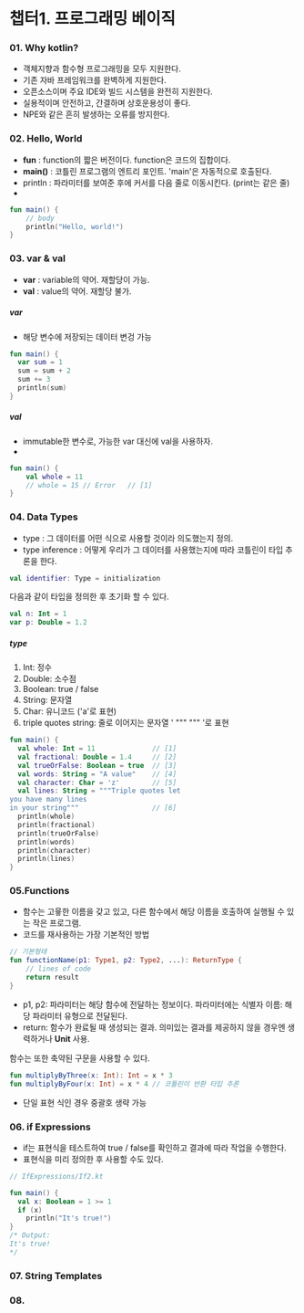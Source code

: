 # 챕터1. 프로그래밍 베이직

### 01. Why kotlin?
- 객체지향과 함수형 프로그래밍을 모두 지원한다.
- 기존 자바 프레임워크를 완벽하게 지원한다.
- 오픈소스이며 주요 IDE와 빌드 시스템을 완전히 지원한다.
- 실용적이며 안전하고, 간결하며 상호운용성이 좋다. 
- NPE와 같은 흔히 발생하는 오류를 방지한다.

### 02. Hello, World
- <b>fun</b> : function의 짧은 버전이다. function은 코드의 집합이다.
- <b>main()</b> : 코틀린 프로그램의 엔트리 포인트. 'main'은 자동적으로 호출된다.
- println : 파라미터를 보여준 후에 커서를 다음 줄로 이동시킨다. (print는 같은 줄)
- 
```kotlin
fun main() {
    // body 
    println("Hello, world!")
}
```

### 03. var & val
- <b>var</b> : variable의 약어. 재할당이 가능. 
- <b>val</b> : value의 약어. 재할당 불가.

##### var
- 해당 변수에 저장되는 데이터 변겅 가능 

```kotlin
fun main() {
  var sum = 1
  sum = sum + 2
  sum += 3
  println(sum)
}
```

##### val
- immutable한 변수로, 가능한 var 대신에 val을 사용하자. 
- 
```kotlin
fun main() {
    val whole = 11
    // whole = 15 // Error   // [1]
}
```

### 04. Data Types
- type : 그 데이터를 어떤 식으로 사용할 것이라 의도했는지 정의. 
- type inference : 어떻게 우리가 그 데이터를 사용했는지에 따라 코틀린이 타입 추론을 한다.
```kotlin
val identifier: Type = initialization
```
다음과 같이 타입을 정의한 후 초기화 할 수 있다. 
```kotlin
val n: Int = 1
var p: Double = 1.2
```
##### type
1. Int: 정수
2. Double: 소수점
3. Boolean: true / false
4. String: 문자열 
5. Char: 유니코드 ('a'로 표현)
6. triple quotes string: 줄로 이어지는 문자열 ' """ """ '로 표현 

```kotlin
fun main() {
  val whole: Int = 11              // [1]
  val fractional: Double = 1.4     // [2]
  val trueOrFalse: Boolean = true  // [3]
  val words: String = "A value"    // [4]
  val character: Char = 'z'        // [5]
  val lines: String = """Triple quotes let
you have many lines
in your string"""                  // [6]
  println(whole)
  println(fractional)
  println(trueOrFalse)
  println(words)
  println(character)
  println(lines)
}
```

### 05.Functions
- 함수는 고윻한 이름을 갖고 있고, 다른 함수에서 해당 이름을 호출하여 실행될 수 있는 작은 프로그램.
- 코드를 재사용하는 가장 기본적인 방법

```kotlin
// 기본형태
fun functionName(p1: Type1, p2: Type2, ...): ReturnType {
    // lines of code
    return result
}
```
- p1, p2: 파라미터는 해당 함수에 전달하는 정보이다. 파라미터에는 식별자 이름: 해당 파라미터 유형으로 전달된다.
- return: 함수가 완료될 때 생성되는 결과. 의미있는 결과를 제공하지 않을 경우엔 생력하거나 <b>Unit</b> 사용.

함수는 또한 축약된 구문을 사용할 수 있다.
```kotlin
fun multiplyByThree(x: Int): Int = x * 3
fun multiplyByFour(x: Int) = x * 4 // 코틀린이 반환 타입 추론
```
- 단일 표현 식인 경우 중괄호 생략 가능

### 06. if Expressions
- if는 표현식을 테스트하여 true / false를 확인하고 결과에 따라 작업을 수행한다.
- 표현식을 미리 정의한 후 사용할 수도 있다.
```kotlin
// IfExpressions/If2.kt

fun main() {
  val x: Boolean = 1 >= 1
  if (x)
    println("It's true!")
}
/* Output:
It's true!
*/
```


### 07. String Templates
### 08. 